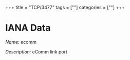 +++
title = "TCP/3477"
tags = [""]
categories = [""]
+++

# IANA Data

_Name:_ ecomm

_Description:_ eComm link port

